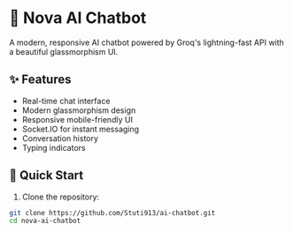 # 🤖 Nova AI Chatbot

A modern, responsive AI chatbot powered by Groq's lightning-fast API with a beautiful glassmorphism UI.

## ✨ Features
- Real-time chat interface
- Modern glassmorphism design
- Responsive mobile-friendly UI
- Socket.IO for instant messaging
- Conversation history
- Typing indicators

## 🚀 Quick Start

1. Clone the repository:
```bash
git clone https://github.com/Stuti913/ai-chatbot.git
cd nova-ai-chatbot
